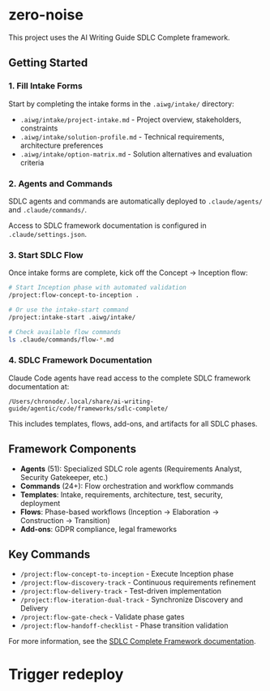 # zero-noise

This project uses the AI Writing Guide SDLC Complete framework.

## Getting Started

### 1. Fill Intake Forms

Start by completing the intake forms in the `.aiwg/intake/` directory:

- `.aiwg/intake/project-intake.md` - Project overview, stakeholders, constraints
- `.aiwg/intake/solution-profile.md` - Technical requirements, architecture preferences
- `.aiwg/intake/option-matrix.md` - Solution alternatives and evaluation criteria

### 2. Agents and Commands

SDLC agents and commands are automatically deployed to `.claude/agents/` and `.claude/commands/`.

Access to SDLC framework documentation is configured in `.claude/settings.json`.

### 3. Start SDLC Flow

Once intake forms are complete, kick off the Concept → Inception flow:

```bash
# Start Inception phase with automated validation
/project:flow-concept-to-inception .

# Or use the intake-start command
/project:intake-start .aiwg/intake/

# Check available flow commands
ls .claude/commands/flow-*.md
```

### 4. SDLC Framework Documentation

Claude Code agents have read access to the complete SDLC framework documentation at:

`/Users/chronode/.local/share/ai-writing-guide/agentic/code/frameworks/sdlc-complete/`

This includes templates, flows, add-ons, and artifacts for all SDLC phases.

## Framework Components

- **Agents** (51): Specialized SDLC role agents (Requirements Analyst, Security Gatekeeper, etc.)
- **Commands** (24+): Flow orchestration and workflow commands
- **Templates**: Intake, requirements, architecture, test, security, deployment
- **Flows**: Phase-based workflows (Inception → Elaboration → Construction → Transition)
- **Add-ons**: GDPR compliance, legal frameworks

## Key Commands

- `/project:flow-concept-to-inception` - Execute Inception phase
- `/project:flow-discovery-track` - Continuous requirements refinement
- `/project:flow-delivery-track` - Test-driven implementation
- `/project:flow-iteration-dual-track` - Synchronize Discovery and Delivery
- `/project:flow-gate-check` - Validate phase gates
- `/project:flow-handoff-checklist` - Phase transition validation

For more information, see the [SDLC Complete Framework documentation](/Users/chronode/.local/share/ai-writing-guide/agentic/code/frameworks/sdlc-complete/README.md).
# Trigger redeploy
